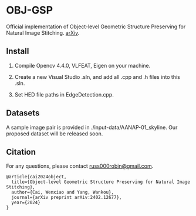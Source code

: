 # OBJ-GSP
Official implementation of Object-level Geometric Structure Preserving for Natural Image Stitching.
[arXiv](https://arxiv.org/abs/2402.12677).

## Install

1. Compile Opencv 4.4.0, VLFEAT, Eigen on your machine.

2. Create a new Visual Studio .sln, and add all .cpp and .h files into this .sln.

3. Set HED file paths in EdgeDetection.cpp.

## Datasets

A sample image pair is provided in ./input-data/AANAP-01_skyline. Our proposed dataset will be released soon.

## Citation
For any questions, please contact russ000robin@gmail.com. 
```
@article{cai2024object,
  title={Object-level Geometric Structure Preserving for Natural Image Stitching},
  author={Cai, Wenxiao and Yang, Wankou},
  journal={arXiv preprint arXiv:2402.12677},
  year={2024}
}
```